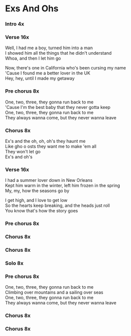 # Exs And Ohs


### Intro  4x

### Verse  16x
Well, I had me a boy, turned him into a man  
I showed him all the things that he didn't understand  
Whoa, and then I let him go  

Now, there's one in California who's been cursing my name  
'Cause I found me a better lover in the UK  
Hey, hey, until I made my getaway  

### Pre chorus  8x
One, two, three, they gonna run back to me  
'Cause I'm the best baby that they never gotta keep  
One, two, three, they gonna run back to me  
They always wanna come, but they never wanna leave  

### Chorus  8x
Ex's and the oh, oh, oh's they haunt me  
Like gho o osts they want me to make 'em all  
They won't let go  
Ex's and oh's  

### Verse  16x
I had a summer lover down in New Orleans  
Kept him warm in the winter, left him frozen in the spring  
My, my, how the seasons go by  

I get high, and I love to get low  
So the hearts keep breaking, and the heads just roll  
You know that's how the story goes  

### Pre chorus  8x

### Chorus  8x

### Chorus  8x

### Solo  8x  

### Pre chorus  8x  
One, two, three, they gonna run back to me  
Climbing over mountains and a sailing over seas  
One, two, three, they gonna run back to me  
They always wanna come, but they never wanna leave

### Chorus  8x  

### Chorus  8x  